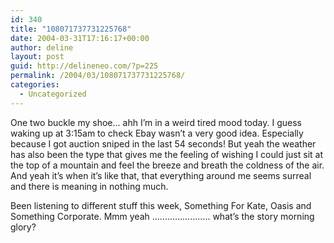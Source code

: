 ```yaml
---
id: 340
title: "108071737731225768"
date: 2004-03-31T17:16:17+00:00
author: deline
layout: post
guid: http://delineneo.com/?p=225
permalink: /2004/03/108071737731225768/
categories:
  - Uncategorized
---
```

One two buckle my shoe&#8230; ahh I&#8217;m in a weird tired mood today. I guess waking up at 3:15am to check Ebay wasn&#8217;t a very good idea. Especially because I got auction sniped in the last 54 seconds! But yeah the weather has also been the type that gives me the feeling of wishing I could just sit at the top of a mountain and feel the breeze and breath the coldness of the air. And yeah it&#8217;s when it&#8217;s like that, that everything around me seems surreal and there is meaning in nothing much.

Been listening to different stuff this week, Something For Kate, Oasis and Something Corporate. Mmm yeah &#8230;&#8230;&#8230;&#8230;&#8230;&#8230;&#8230;.. what&#8217;s the story morning glory?
